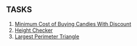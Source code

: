 **TASKS**
---
  1. [Minimum Cost of Buying Candies With Discount](https://leetcode.com/problems/minimum-cost-of-buying-candies-with-discount/description/?envType=problem-list-v2&envId=an1ryio3)
  2. [Height Checker](https://leetcode.com/problems/height-checker/description/?envType=problem-list-v2&envId=an1ryio3)
  3. [Largest Perimeter Triangle](https://leetcode.com/problems/largest-perimeter-triangle/description/?envType=problem-list-v2&envId=an1ryio3)
